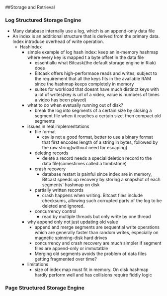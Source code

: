 ##Storage and Retrieval

### Log Structured Storage Engine
- Many database internally use a log, which is an append-only data file
- An index is an additional structure that is derived from the primary data. Index introduce overhead of write operation.
  - HashIndex
    - simple example of log hash index: keep an in-memory hashmap where every key is mapped t a byte offset in the data file
      - essentiallu what Bitcask(the default storage engine in Riak) does
      - Bitcask offers high-performace reads and writes, subject to the requirement that all the keys fits in the available RAM since the hashmap keeps completely in memory
      - suites for workload that doesnt have much distinct keys with a lot of writes(key is url of a video, value is numbers of times a video has been played)
    - what to do when evetually running out of disk?
      - break the log into segments of a certain size by closing a segment file when it reaches a certain size, then compact old segments
    - issues in real implementations
      - file format
        - csv is not a good format, better to use a binary format that first encodes length of a string in bytes, followed by the raw string(without need for escaping)
      - deleting records
        - delete a record needs a special deletion record to the data file(somestimes called a tombstone)
      - crash recovery
        - database restart is painful since index are in memory, Bitcast speeds up recovery by storing a snapshot of each segments' hashmap on disk
      - partially written records
        - crash happens when writing. Bitcast files include checksums, allowing such corrupted parts of the log to be deleted and ignored.
      - concurrency control
        - read by multiple threads but only write by one thread
    - why append only not just updating old value
      - append and merge segments are sequential write operations which are generally faster than random writes, especially on magnetic spinning-disk hard drives
      - concurrency and crash recovery are much simpler if segment files are append-only or immutatble
      - Merging old segments avoids the problem of data files getting fragmented over time? 
    - limitations
      - size of index map must fit in memory. On disk hashmap hardly perform well and has collisions require fiddly logic
  
      
     
      
   


### Page Structured Storage Engine
